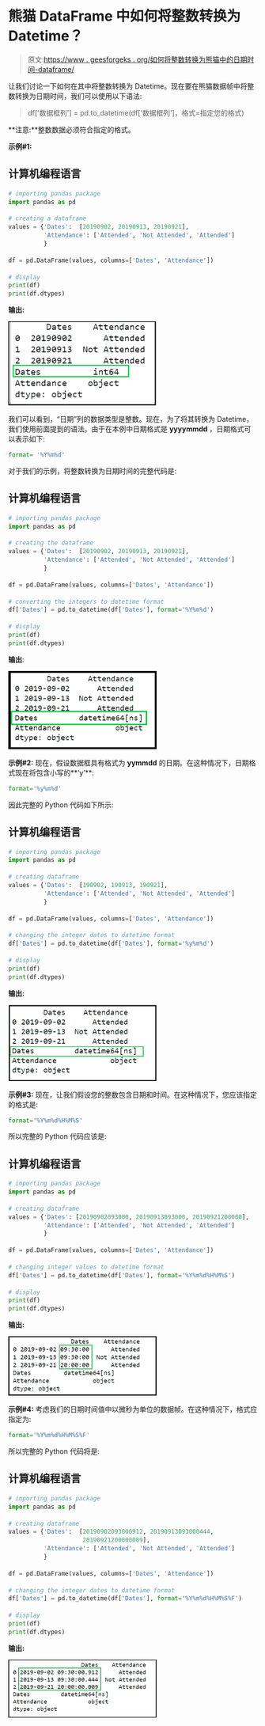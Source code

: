 # 熊猫 DataFrame 中如何将整数转换为 Datetime？

> 原文:[https://www . geesforgeks . org/如何将整数转换为熊猫中的日期时间-dataframe/](https://www.geeksforgeeks.org/how-to-convert-integer-to-datetime-in-pandas-dataframe/)

让我们讨论一下如何在其中将整数转换为 Datetime。现在要在熊猫数据帧中将整数转换为日期时间，我们可以使用以下语法:

> df['数据框列'] = pd.to_datetime(df['数据框列']，格式=指定您的格式)

**注意:**整数数据必须符合指定的格式。

**示例#1:**

## 计算机编程语言

```py
# importing pandas package
import pandas as pd

# creating a dataframe
values = {'Dates':  [20190902, 20190913, 20190921],
          'Attendance': ['Attended', 'Not Attended', 'Attended']
          }

df = pd.DataFrame(values, columns=['Dates', 'Attendance'])

# display
print(df)
print(df.dtypes)
```

**输出:**

[![](img/2bffb866722d2ad6910a4c79e96cb16d.png)](https://media.geeksforgeeks.org/wp-content/uploads/20200627042156/gfgbeforedatetime-300x170.png)

我们可以看到，“日期”列的数据类型是整数。现在，为了将其转换为 Datetime，我们使用前面提到的语法。由于在本例中日期格式是 **yyyymmdd** ，日期格式可以表示如下:

```py
format= '%Y%m%d'

```

对于我们的示例，将整数转换为日期时间的完整代码是:

## 计算机编程语言

```py
# importing pandas package
import pandas as pd

# creating the dataframe
values = {'Dates':  [20190902, 20190913, 20190921],
          'Attendance': ['Attended', 'Not Attended', 'Attended']
          }

df = pd.DataFrame(values, columns=['Dates', 'Attendance'])

# converting the integers to datetime format
df['Dates'] = pd.to_datetime(df['Dates'], format='%Y%m%d')

# display
print(df)
print(df.dtypes)
```

**输出**:

[![](img/4d96062a37d99dbeb7b1860d65a46b62.png)](https://media.geeksforgeeks.org/wp-content/uploads/20200627041838/gfgdatetimeoutput-300x158.png)

**示例#2:** 现在，假设数据框具有格式为 **yymmdd** 的日期。在这种情况下，日期格式现在将包含小写的**‘y’**:

```py
format='%y%m%d'

```

因此完整的 Python 代码如下所示:

## 计算机编程语言

```py
# importing pandas package
import pandas as pd

# creating dataframe
values = {'Dates':  [190902, 190913, 190921],
          'Attendance': ['Attended', 'Not Attended', 'Attended']
          }

df = pd.DataFrame(values, columns=['Dates', 'Attendance'])

# changing the integer dates to datetime format
df['Dates'] = pd.to_datetime(df['Dates'], format='%y%m%d')

# display
print(df)
print(df.dtypes)
```

**输出:**

[![](img/587cc0b94def32b79edc0537ae224062.png)](https://media.geeksforgeeks.org/wp-content/uploads/20200627043521/gfgdatetimeoutput2-300x154.png)

**示例#3:** 现在，让我们假设您的整数包含日期和时间。在这种情况下，您应该指定的格式是:

```py
format='%Y%m%d%H%M%S'

```

所以完整的 Python 代码应该是:

## 计算机编程语言

```py
# importing pandas package
import pandas as pd

# creating dataframe
values = {'Dates': [20190902093000, 20190913093000, 20190921200000],
          'Attendance': ['Attended', 'Not Attended', 'Attended']
          }

df = pd.DataFrame(values, columns=['Dates', 'Attendance'])

# changing integer values to datetime format
df['Dates'] = pd.to_datetime(df['Dates'], format='%Y%m%d%H%M%S')

# display
print(df)
print(df.dtypes)
```

**输出:**

[![](img/99e916cabc085283d08d81041d42a3c8.png)](https://media.geeksforgeeks.org/wp-content/uploads/20200627045003/gfgtimeoutput-300x120.png)

**示例#4:** 考虑我们的日期时间值中以微秒为单位的数据帧。在这种情况下，格式应指定为:

```py
format='%Y%m%d%H%M%S%F'

```

所以完整的 Python 代码将是:

## 计算机编程语言

```py
# importing pandas package
import pandas as pd

# creating dataframe
values = {'Dates':  [20190902093000912, 20190913093000444, 
                     20190921200000009],
          'Attendance': ['Attended', 'Not Attended', 'Attended']
          }

df = pd.DataFrame(values, columns=['Dates', 'Attendance'])

# changing the integer dates to datetime format
df['Dates'] = pd.to_datetime(df['Dates'], format='%Y%m%d%H%M%S%F')

# display
print(df)
print(df.dtypes)
```

**输出:**

[![](img/24ab818758058797806985e71550481d.png)](https://media.geeksforgeeks.org/wp-content/uploads/20200627052024/gfgmicrosecond-300x117.png)